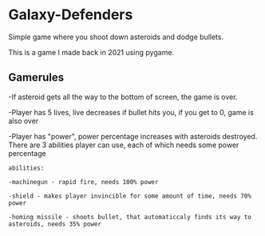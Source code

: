# Galaxy-Defenders
Simple game where you shoot down asteroids and dodge bullets.

This is a game I made back in 2021 using pygame.
## Gamerules
  -If asteroid gets all the way to the bottom of screen, the game is over.
  
  -Player has 5 lives, live decreases if bullet hits you, if you get to 0, game is also over
  
  -Player has "power", power percentage increases with asteroids destroyed. There are 3 abilities player can use, each of which needs some power percentage
  
    abilities:
  
    -machinegun - rapid fire, needs 100% power
  
    -shield - makes player invincible for some amount of time, needs 70% power
    
    -homing missile - shoots bullet, that automaticcaly finds its way to asteroids, needs 35% power

